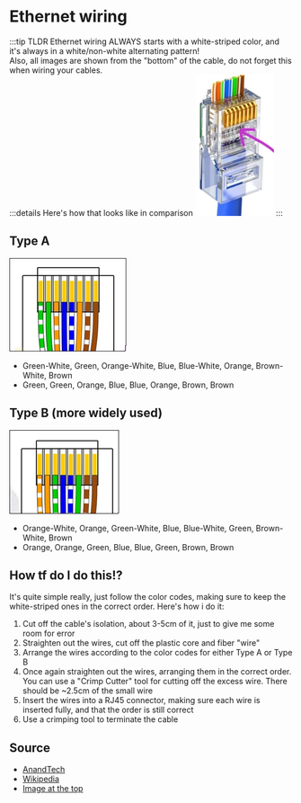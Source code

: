 # Ethernet wiring
:::tip TLDR
Ethernet wiring ALWAYS starts with a white-striped color, and it's always in a white/non-white alternating pattern!  
Also, all images are shown from the "bottom" of the cable, do not forget this when wiring your cables.  
:::details Here's how that looks like in comparison
![showcase](image-2.webp)
:::

## Type A
![type-a](image.webp)
- Green-White, Green, Orange-White, Blue, Blue-White, Orange, Brown-White, Brown
- Green, Green, Orange, Blue, Blue, Orange, Brown, Brown

## Type B (more widely used)
![type-b](image-1.webp)
- Orange-White, Orange, Green-White, Blue, Blue-White, Green, Brown-White, Brown
- Orange, Orange, Green, Blue, Blue, Green, Brown, Brown

## How tf do I do this!?
It's quite simple really, just follow the color codes, making sure to keep the white-striped ones in the correct order. Here's how i do it:
1. Cut off the cable's isolation, about 3-5cm of it, just to give me some room for error
2. Straighten out the wires, cut off the plastic core and fiber "wire"
3. Arrange the wires according to the color codes for either Type A or Type B
4. Once again straighten out the wires, arranging them in the correct order. You can use a "Crimp Cutter" tool for cutting off the excess wire. There should be ~2.5cm of the small wire
5. Insert the wires into a RJ45 connector, making sure each wire is inserted fully, and that the order is still correct
6. Use a crimping tool to terminate the cable

## Source
- [AnandTech](https://forums.anandtech.com/threads/is-there-a-saying-or-rhyme-to-remember-the-color-order-of-cat-5-cable.784665/)
- [Wikipedia](https://en.wikipedia.org/wiki/TIA/EIA-568)
- [Image at the top](https://kuwait.microless.com/product/taradhin-rj45-pass-through-connectors-100-pack-cat6-rj45-connectors-for-ethernet-cable-cat6-cat5-ends-8p8c-modular-utp-network-plug-gold-plated-lan-network-crimp-rj45-pass-thru/)